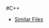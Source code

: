 #C++

+ <a href="https://github.com/nothingelsematters/similarFiles/tree/master/">Similar Files</a>
